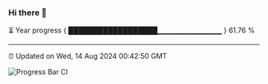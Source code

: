 ### Hi there 👋

⏳ Year progress { ██████████████████▁▁▁▁▁▁▁▁▁▁▁▁ } 61.76 %

---

⏰ Updated on Wed, 14 Aug 2024 00:42:50 GMT

![Progress Bar CI](https://github.com/Shyam-Makwana/GitHub-Actions-Demo/workflows/Progress%20Bar%20CI/badge.svg)
